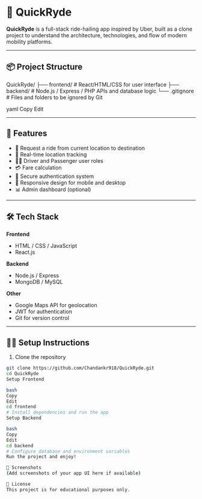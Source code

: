 # 🚗 QuickRyde

**QuickRyde** is a full-stack ride-hailing app inspired by Uber, built as a clone project to understand the architecture, technologies, and flow of modern mobility platforms.

---

## 📦 Project Structure

QuickRyde/ ├── frontend/ # React/HTML/CSS for user interface ├── backend/ # Node.js / Express / PHP APIs and database logic └── .gitignore # Files and folders to be ignored by Git

yaml
Copy
Edit

---

## 🚀 Features

- 🚕 Request a ride from current location to destination  
- 📍 Real-time location tracking  
- 👨‍✈️ Driver and Passenger user roles  
- 💳 Fare calculation  
- 🔐 Secure authentication system  
- 📱 Responsive design for mobile and desktop  
- 📊 Admin dashboard (optional)

---

## 🛠️ Tech Stack

**Frontend**  
- HTML / CSS / JavaScript  
- React.js

**Backend**  
- Node.js / Express 
- MongoDB / MySQL  

**Other**  
- Google Maps API for geolocation  
- JWT for authentication  
- Git for version control

---

## 🧑‍💻 Setup Instructions

1. Clone the repository  
```bash
git clone https://github.com/Chandankr918/QuickRyde.git
cd QuickRyde
Setup Frontend

bash
Copy
Edit
cd frontend
# Install dependencies and run the app
Setup Backend

bash
Copy
Edit
cd backend
# Configure database and environment variables
Run the project and enjoy!

📸 Screenshots
(Add screenshots of your app UI here if available)

📄 License
This project is for educational purposes only.
